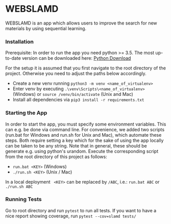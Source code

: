 
# WEBSLAMD

WEBSLAMD is an app which allows users to improve the search for new materials by using sequential learning.

### Installation

Prerequisite: In order to run the app you need python >= 3.5. The most up-to-date version can be downloaded here: 
[Python Download](https://www.python.org/)

For the setup it is assumed that you first navigate to the root directory of the project. Otherwise you need
to adjust the paths below accordingly.

- Create a new venv running ``python3 -m venv <name_of_virtualenv>``
- Enter venv by executing ``.\venv\Scripts\<name_of_virtualenv>`` (Windows) or ``source /venv/bin/activate`` (Unix and Mac)
- Install all dependencies via ``pip3 install -r requirements.txt``

### Starting the App
In order to start the app, you must specify some environment variables. This can e.g. be done via command line.
For convenience, we added two scripts (run.bat for Windows and run.sh for Unix and Mac), which automate these steps.
Both require setting a key which for the sake of using the app locally can be taken to be any string. Note that in general,
these should be generate e.g. using python's urandom. Execute the corresponding script from the root directory of this project as follows:  

- ``run.bat <KEY>`` (Windows)
- ``./run.sh <KEY>`` (Unix / Mac)

In a local deployment `` <KEY>`` can be replaced by ``/ABC``, i.e.: ``run.bat ABC`` or ``./run.sh ABC``

### Running Tests
Go to root directory and run ``pytest`` to run all tests. If you want to have a nice report showing coverage, run
``pytest --cov=slamd tests/``

